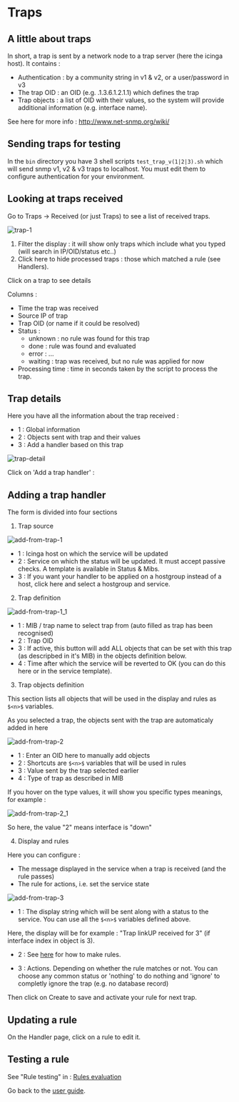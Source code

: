 Traps
===============

A little about traps
---------------

In short, a trap is sent by a network node to a trap server (here the icinga host). It contains : 

* Authentication : by a community string in v1 & v2, or a user/password in v3
* The trap OID : an OID (e.g. .1.3.6.1.2.1.1) which defines the trap
* Trap objects : a list of OID with their values, so the system will provide additional information (e.g. interface name).

See here for more info : http://www.net-snmp.org/wiki/

Sending traps for testing
---------------

In the `bin` directory you have 3 shell scripts `test_trap_v(1|2|3).sh` which will send snmp v1, v2 & v3 traps to localhost. You must edit them to configure authentication for your environment. 

Looking at traps received
---------------

Go to Traps -> Received (or just Traps) to see a list of received traps.

![trap-1](img/Trap-rule-1.jpg)

1) Filter the display : it will show only traps which include what you typed (will search in IP/OID/status etc..)
2) Click here to hide processed traps : those which matched a rule (see Handlers). 

Click on a trap to see details

Columns : 
* Time the trap was received
* Source IP of trap
* Trap OID (or name if it could be resolved)
* Status : 
	* unknown : no rule was found for this trap
	* done : rule was found and evaluated
	* error : ...
	* waiting : trap was received, but no rule was applied for now
* Processing time : time in seconds taken by the script to process the trap.


Trap details
---------------

Here you have all the information about the trap received :
* 1 : Global information
* 2 : Objects sent with trap and their values
* 3 : Add a handler based on this trap

![trap-detail](img/trap-detail.jpg)

Click on 'Add a trap handler' : 


Adding a trap handler
---------------
	
The form is divided into four sections

1) Trap source  

![add-from-trap-1](img/add-from-trap-1.jpg)

* 1 : Icinga host on which the service will be updated
* 2 : Service on which the status will be updated. It must accept passive checks. A template is available in Status & Mibs.
* 3 : If you want your handler to be applied on a hostgroup instead of a host, click here and select a hostgroup and service.

2) Trap definition

![add-from-trap-1_1](img/add-from-trap-1_1.jpg)

* 1 : MIB / trap name to select trap from (auto filled as trap has been recognised)
* 2 : Trap OID
* 3 : If active, this button will add ALL objects that can be set with this trap (as descripbed in it's MIB) in the objects definition below.
* 4 : Time after which the service will be reverted to OK (you can do this here or in the service template).

3) Trap objects definition

This section lists all objects that will be used in the display and rules as `$<n>$` variables.

As you selected a trap, the objects sent with the trap are automaticaly added in here

![add-from-trap-2](img/add-from-trap-2.jpg)

* 1 : Enter an OID here to manually add objects
* 2 : Shortcuts are `$<n>$` variables that will be used in rules
* 3 : Value sent by the trap selected earlier
* 4 : Type of trap as described in MIB

If you hover on the type values, it will show you specific types meanings, for example : 

![add-from-trap-2_1](img/add-from-trap-2_1.jpg)

So here, the value "2" means interface is "down"

4) Display and rules

Here you can configure : 
* The message displayed in the service when a trap is received (and the rule passes)
* The rule for actions, i.e. set the service state

![add-from-trap-3](img/add-from-trap-3.jpg)

* 1 : The display string which will be sent along with a status to the service. You can use all the `$<n>$` variables defined above.

Here, the display will be for example : "Trap linkUP received for 3"
(if interface index in object is 3).

* 2 : See [here](08-rules-evaluation.md) for how to make rules.

* 3 : Actions. Depending on whether the rule matches or not. You can choose any common status or 'nothing' to do nothing and 'ignore' to completly ignore the trap (e.g. no database record)

Then click on Create to save and activate your rule for next trap.


Updating a rule
---------------

On the Handler page, click on a rule to edit it.


Testing a rule
---------------

See "Rule testing" in : [Rules evaluation](08-rules-evaluation.md)


Go back to the [user guide](02-userguide.md).

